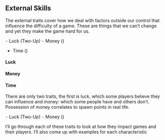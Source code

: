 ﻿## External Skills
The external traits cover how we deal with factors outside our control that influence the difficulty of a game. These are things that we can’t change and yet they make the game hard for us.

  ⁃ Luck (Two-Up)
  ⁃ Money ()
  - Time ()

#### Luck

#### Money

#### Time

There are only two traits, the first is luck, which some players believe they can influence and money: which some people have and others don’t. Possession of money correlates to spawn points in real life.

  ⁃ Luck (Two-Up)
  ⁃ Money ()

I’ll go through each of these traits to look at how they impact games and their players. I’ll also come up with examples for each characteristic

